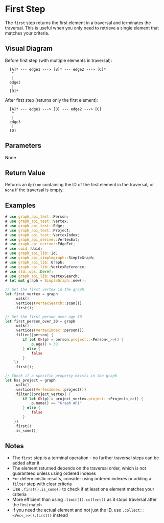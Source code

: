 # First Step

The `first` step returns the first element in a traversal and terminates the traversal. This is useful when you only need to retrieve a single element that matches your criteria.

## Visual Diagram

Before first step (with multiple elements in traversal):
```text
  [A]* --- edge1 ---> [B]* --- edge2 ---> [C]*  
   ^                                         
   |                                         
  edge3                                       
   |                                         
  [D]*                                        
```

After first step (returns only the first element):
```text
  [A]* --- edge1 ---> [B] --- edge2 ---> [C]  
   ^                                         
   |                                         
  edge3                                       
   |                                         
  [D]                                        
```

## Parameters

None

## Return Value

Returns an `Option` containing the ID of the first element in the traversal, or `None` if the traversal is empty.

## Examples

```rust
# use graph_api_test::Person;
# use graph_api_test::Vertex;
# use graph_api_test::Edge;
# use graph_api_test::Project;
# use graph_api_test::VertexIndex;
# use graph_api_derive::VertexExt;
# use graph_api_derive::EdgeExt;
# use uuid::Uuid;
# use graph_api_lib::Id;
# use graph_api_simplegraph::SimpleGraph;
# use graph_api_lib::Graph;
# use graph_api_lib::VertexReference;
# use std::ops::Deref;
# use graph_api_lib::VertexSearch;
# let mut graph = SimpleGraph::new();

// Get the first vertex in the graph
let first_vertex = graph
    .walk()
    .vertices(VertexSearch::scan())
    .first();

// Get the first person over age 30
let first_person_over_30 = graph
    .walk()
    .vertices(VertexIndex::person())
    .filter(|person| {
        if let Ok(p) = person.project::<Person<_>>() {
            p.age() > 30
        } else {
            false
        }
    })
    .first();

// Check if a specific property exists in the graph
let has_project = graph
    .walk()
    .vertices(VertexIndex::project())
    .filter(|project_vertex| {
        if let Ok(p) = project_vertex.project::<Project<_>>() {
            p.name() == "Graph API"
        } else {
            false
        }
    })
    .first()
    .is_some();
```

## Notes

- The `first` step is a terminal operation - no further traversal steps can be added after it
- The element returned depends on the traversal order, which is not guaranteed unless using ordered indexes
- For deterministic results, consider using ordered indexes or adding a `filter` step with clear criteria
- Use `.first().is_some()` to check if at least one element matches your criteria
- More efficient than using `.limit(1).collect()` as it stops traversal after the first match
- If you need the actual element and not just the ID, use `.collect::<Vec<_>>().first()` instead
